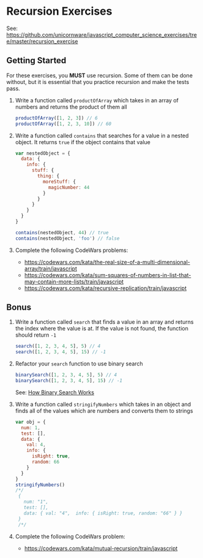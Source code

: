 # Recursion Exercises

See:
<https://github.com/unicornware/javascript_computer_science_exercises/tree/master/recursion_exercise>

## Getting Started

For these exercises, you **MUST** use recursion. Some of them can be done
without, but it is essential that you practice recursion and make the tests
pass.

1. Write a function called `productOfArray` which takes in an array of numbers
   and returns the product of them all

   ```javascript
   productOfArray([1, 2, 3]) // 6
   productOfArray([1, 2, 3, 10]) // 60
   ```

2. Write a function called `contains` that searches for a value in a nested
   object. It returns `true` if the object contains that value

   ```javascript
   var nestedObject = {
     data: {
       info: {
         stuff: {
           thing: {
             moreStuff: {
               magicNumber: 44
             }
           }
         }
       }
     }
   }

   contains(nestedObject, 44) // true
   contains(nestedObject, 'foo') // false
   ```

3. Complete the following CodeWars problems:

   - <https://codewars.com/kata/the-real-size-of-a-multi-dimensional-array/train/javascript>
   - <https://codewars.com/kata/sum-squares-of-numbers-in-list-that-may-contain-more-lists/train/javascript>
   - <https://codewars.com/kata/recursive-replication/train/javascript>

## Bonus

1. Write a function called `search` that finds a value in an array and returns
   the index where the value is at. If the value is not found, the function
   should return `-1`

   ```javascript
   search([1, 2, 3, 4, 5], 5) // 4
   search([1, 2, 3, 4, 5], 15) // -1
   ```

2. Refactor your `search` function to use binary search

   ```javascript
   binarySearch([1, 2, 3, 4, 5], 5) // 4
   binarySearch([1, 2, 3, 4, 5], 15) // -1
   ```

   See: [How Binary Search Works](https://www.youtube.com/watch?v=JQhciTuD3E8)

3. Write a function called `stringifyNumbers` which takes in an object and finds
   all of the values which are numbers and converts them to strings

   ```javascript
   var obj = {
     num: 1,
     test: [],
     data: {
       val: 4,
       info: {
         isRight: true,
         random: 66
       }
     }
   }
   stringifyNumbers()
   /*/
    {
      num: "1",
      test: [],
      data: { val: "4",  info: { isRight: true, random: "66" } }
    }
    /*/
   ```

4. Complete the following CodeWars problem:

   - <https://codewars.com/kata/mutual-recursion/train/javascript>
